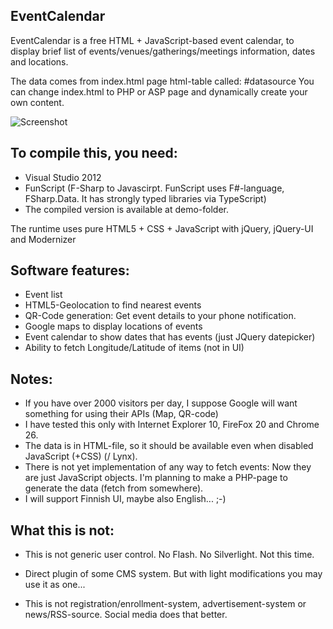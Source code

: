 EventCalendar
------

EventCalendar is a free HTML + JavaScript-based event calendar,
to display brief list of events/venues/gatherings/meetings information, dates and locations.

The data comes from index.html page html-table called: #datasource
You can change index.html to PHP or ASP page and dynamically create your own content.

![Screenshot][1]

To compile this, you need:
------

 - Visual Studio 2012
 - FunScript (F-Sharp to Javascirpt. FunScript uses F#-language, FSharp.Data. It has strongly typed libraries via TypeScript)
 - The compiled version is available at demo-folder.

The runtime uses pure HTML5 + CSS + JavaScript with jQuery, jQuery-UI and Modernizer

Software features:
------
- Event list
- HTML5-Geolocation to find nearest events
- QR-Code generation: Get event details to your phone notification.
- Google maps to display locations of events
- Event calendar to show dates that has events (just JQuery datepicker)
- Ability to fetch Longitude/Latitude of items (not in UI)

Notes:
------

- If you have over 2000 visitors per day, I suppose Google will want something for using their APIs (Map, QR-code)
- I have tested this only with Internet Explorer 10, FireFox 20 and Chrome 26. 
- The data is in HTML-file, so it should be available even when disabled JavaScript (+CSS) (/ Lynx).
- There is not yet implementation of any way to fetch events: Now they are just JavaScript objects.
  I'm planning to make a PHP-page to generate the data (fetch from somewhere).
- I will support Finnish UI, maybe also English... ;-)

What this is not:
------

- This is not generic user control. No Flash. No Silverlight. Not this time.
- Direct plugin of some CMS system. But with light modifications you may use it as one...
- This is not registration/enrollment-system, advertisement-system or news/RSS-source. Social media does that better.


  [1]: https://raw.github.com/Thorium/EventCalendar/master/demo/demo.jpg
